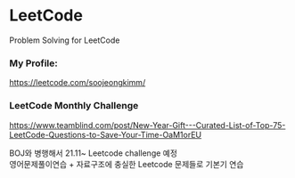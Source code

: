 # LeetCode
Problem Solving for LeetCode

### My Profile:
https://leetcode.com/soojeongkimm/

### LeetCode Monthly Challenge

https://www.teamblind.com/post/New-Year-Gift---Curated-List-of-Top-75-LeetCode-Questions-to-Save-Your-Time-OaM1orEU

BOJ와 병행해서 21.11~ Leetcode challenge 예정 </br>
영어문제풀이연습 + 자료구조에 충실한 Leetcode 문제들로 기본기 연습 

